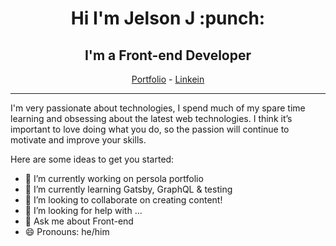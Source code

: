 <h1 align="center">Hi I'm Jelson J :punch:</h1>
<h2 align="center">I'm a Front-end Developer</h2>

<p align="center">
  <a href="https://jelsonjay.com">Portfolio</a> -
  <a href="https://www.linkedin.com/in/jelsonj/">Linkein</a>
</p>

-----------------------------

I'm very passionate about technologies, I spend much of my spare time learning and obsessing about the latest web technologies. I think it’s important to love doing what you do, so the passion will continue to motivate and improve your skills.


Here are some ideas to get you started:

- 🔭 I’m currently working on persola portfolio
- 🌱 I’m currently learning Gatsby, GraphQL & testing
- 👯 I’m looking to collaborate on creating content!
- 🤔 I’m looking for help with ...
- 💬 Ask me about Front-end
- 😄 Pronouns: he/him


